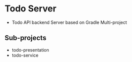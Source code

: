 # Todo Server

* Todo API backend Server based on Gradle Multi-project

## Sub-projects

* todo-presentation
* todo-service
